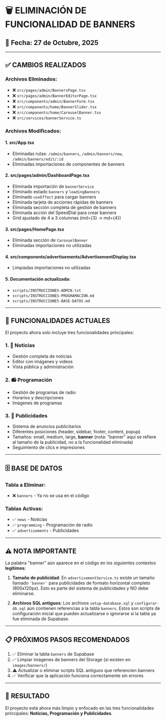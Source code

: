 # 🗑️ ELIMINACIÓN DE FUNCIONALIDAD DE BANNERS

## 📅 Fecha: 27 de Octubre, 2025

---

## ✅ CAMBIOS REALIZADOS

### **Archivos Eliminados:**
- ❌ `src/pages/admin/BannersPage.tsx`
- ❌ `src/pages/admin/BannerEditorPage.tsx`
- ❌ `src/components/admin/BannerForm.tsx`
- ❌ `src/components/home/BannerSlider.tsx`
- ❌ `src/components/home/CarouselBanner.tsx`
- ❌ `src/services/bannerService.ts`

### **Archivos Modificados:**

#### 1. **src/App.tsx**
- Eliminadas rutas: `/admin/banners`, `/admin/banners/new`, `/admin/banners/edit/:id`
- Eliminadas importaciones de componentes de banners

#### 2. **src/pages/admin/DashboardPage.tsx**
- Eliminada importación de `bannerService`
- Eliminado estado `banners` y `loadingBanners`
- Eliminado `useEffect` para cargar banners
- Eliminada tarjeta de acciones rápidas de banners
- Eliminada sección completa de gestión de banners
- Eliminada acción del SpeedDial para crear banners
- Grid ajustado de 4 a 3 columnas (md={3} → md={4})

#### 3. **src/pages/HomePage.tsx**
- Eliminada sección de `CarouselBanner`
- Eliminadas importaciones no utilizadas

#### 4. **src/components/advertisements/AdvertisementDisplay.tsx**
- Limpiadas importaciones no utilizadas

#### 5. **Documentación actualizada:**
- `scripts/INSTRUCCIONES-ADMIN.txt`
- `scripts/INSTRUCCIONES-PROGRAMACION.md`
- `scripts/INSTRUCCIONES-BASE-DATOS.md`

---

## 🎯 FUNCIONALIDADES ACTUALES

El proyecto ahora solo incluye tres funcionalidades principales:

### 1. **📰 Noticias**
- Gestión completa de noticias
- Editor con imágenes y videos
- Vista pública y administración

### 2. **📻 Programación**
- Gestión de programas de radio
- Horarios y descripciones
- Imágenes de programas

### 3. **📢 Publicidades**
- Sistema de anuncios publicitarios
- Diferentes posiciones (header, sidebar, footer, content, popup)
- Tamaños: small, medium, large, **banner** (nota: "banner" aquí se refiere al tamaño de la publicidad, no a la funcionalidad eliminada)
- Seguimiento de clics e impresiones

---

## 🗄️ BASE DE DATOS

### **Tabla a Eliminar:**
- ❌ `banners` - Ya no se usa en el código

### **Tablas Activas:**
- ✅ `news` - Noticias
- ✅ `programming` - Programación de radio
- ✅ `advertisements` - Publicidades

---

## ⚠️ NOTA IMPORTANTE

La palabra "banner" aún aparece en el código en los siguientes contextos **legítimos**:

1. **Tamaño de publicidad**: En `advertisementService.ts` existe un tamaño llamado `'banner'` para publicidades de formato horizontal completo (800x120px). Esto es parte del sistema de publicidades y NO debe eliminarse.

2. **Archivos SQL antiguos**: Los archivos `setup-database.sql` y `configurar-db.sql` aún contienen referencias a la tabla `banners`. Estos son scripts de configuración inicial que pueden actualizarse o ignorarse si la tabla ya fue eliminada de Supabase.

---

## 📋 PRÓXIMOS PASOS RECOMENDADOS

1. ✅ Eliminar la tabla `banners` de Supabase
2. ✅ Limpiar imágenes de banners del Storage (si existen en `images/banners/`)
3. ⚠️ Actualizar o eliminar scripts SQL antiguos que referencien banners
4. ✅ Verificar que la aplicación funciona correctamente sin errores

---

## 🎉 RESULTADO

El proyecto está ahora más limpio y enfocado en las tres funcionalidades principales: **Noticias, Programación y Publicidades**.
